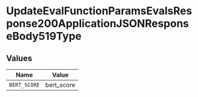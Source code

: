 # UpdateEvalFunctionParamsEvalsResponse200ApplicationJSONResponseBody519Type


## Values

| Name         | Value        |
| ------------ | ------------ |
| `BERT_SCORE` | bert_score   |